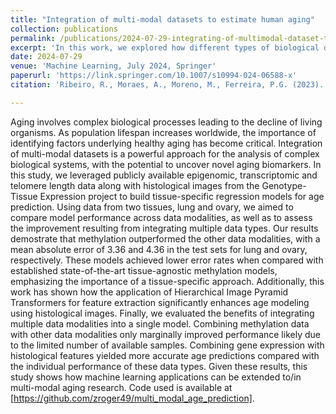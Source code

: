 ```yaml
---
title: "Integration of multi-modal datasets to estimate human aging"
collection: publications
permalink: /publications/2024-07-29-integrating-of-multimodal-dataset-to-estimate-age
excerpt: 'In this work, we explored how different types of biological data can help predict age more accurately. Using data from the GTEx project, we focused on lung and ovary tissues to estimate age based on DNA methylation, gene expression, and histological images. Building on our previous research, we achieved promising results with histological images by using the Hierarchical Image Pyramid Transformers (HIPT) architecture as a feature extractor, significantly boosting prediction accuracy. We also found that combining different omics data improved age prediction across multiple regression metrics. This study demonstrates how deep learning can be applied to better understand aging by integrating various biological data.'
date: 2024-07-29
venue: 'Machine Learning, July 2024, Springer'
paperurl: 'https://link.springer.com/10.1007/s10994-024-06588-x'
citation: 'Ribeiro, R., Moraes, A., Moreno, M., Ferreira, P.G. (2023). "Integration of multi-modal datasets to estimate human aging." <i>Machine Learning, 2024, 1-25</i>. Springer.'

---
```


Aging involves complex biological processes leading to the decline of living organisms. As population lifespan increases worldwide, the importance of identifying factors underlying healthy aging has become critical. Integration of multi-modal datasets is a powerful approach for the analysis of complex biological systems, with the potential to uncover novel aging biomarkers. In this study, we leveraged publicly available epigenomic, transcriptomic and telomere length data along with histological images from the Genotype-Tissue Expression project to build tissue-specific regression models for age prediction. Using data from two tissues, lung and ovary, we aimed to compare model performance across data modalities, as well as to assess the improvement resulting from integrating multiple data types. Our results demostrate that methylation outperformed the other data modalities, with a mean absolute error of 3.36 and 4.36 in the test sets for lung and ovary, respectively. These models achieved lower error rates when compared with established state-of-the-art tissue-agnostic methylation models, emphasizing the importance of a tissue-specific approach. Additionally, this work has shown how the application of Hierarchical Image Pyramid Transformers for feature extraction significantly enhances age modeling using histological images. Finally, we evaluated the benefits of integrating multiple data modalities into a single model. Combining methylation data with other data modalities only marginally improved performance likely due to the limited number of available samples. Combining gene expression with histological features yielded more accurate age predictions compared with the individual performance of these data types. Given these results, this study shows how machine learning applications can be extended to/in multi-modal aging research. Code used is available at [https://github.com/zroger49/multi_modal_age_prediction].
